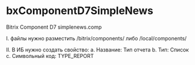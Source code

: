 # bxComponentD7SimpleNews
Bitrix Component D7 simplenews.comp

I. файлы нужно разместить /bitrix/components/ либо /local/components/

II. В ИБ нужно создать свойство:
  a. Название: Тип отчета
  b. Тип: Список
  c. Символьный код: TYPE_REPORT
